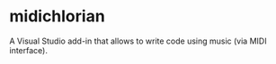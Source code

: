 midichlorian
============

A Visual Studio add-in that allows to write code using music (via MIDI interface).
